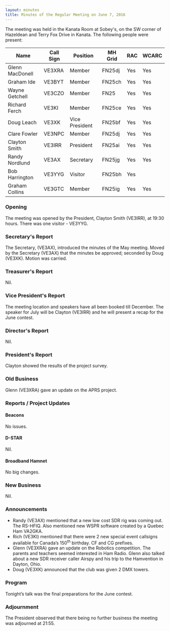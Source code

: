 ```yaml
---
layout: minutes
title: Minutes of the Regular Meeting on June 7, 2016
---
```


The meeting was held in the Kanata Room at Sobey's, on the SW corner of Hazeldean and Terry Fox Drive in Kanata.
The following people were present:

| Name             | Call Sign | Position       | MH Grid | RAC | WCARC |
|------------------|-----------|----------------|---------|-----|-------|
| Glenn MacDonell  | VE3XRA    | Member         | FN25dj  | Yes |  Yes  |
| Graham Ide       | VE3BYT    | Member         | FN25ch  | Yes |  Yes  |
| Wayne Getchell   | VE3CZO    | Member         | FN25    | Yes |  Yes  |
| Richard Ferch    | VE3KI     | Member         | FN25ce  | Yes |  Yes  |
| Doug Leach       | VE3XK     | Vice President | FN25bf  | Yes |  Yes  |
| Clare Fowler     | VE3NPC    | Member         | FN25dj  | Yes |  Yes  |
| Clayton Smith    | VE3IRR    | President      | FN25ai  | Yes |  Yes  |
| Randy Nordlund   | VE3AX     | Secretary      | FN25jg  | Yes |  Yes  |
| Bob Harrington   | VE3YYG    | Visitor        | FN25bh  | Yes |       |
| Graham Collins   | VE3GTC    | Member         | FN25ig  | Yes |  Yes  |

### Opening

The meeting was opened by the President, Clayton Smith (VE3IRR), at 19:30 hours.
There was one visitor - VE3YYG.

### Secretary's Report

The Secretary, (VE3AX), introduced the minutes of the May meeting.
Moved by the Secretary (VE3AX) that the minutes be approved; seconded by Doug (VE3XK).
Motion was carried.

### Treasurer's Report

Nil.

### Vice President's Report

The meeting location and speakers have all been booked till December. The speaker for July will be Clayton (VE3IRR) and he will present a recap for the June contest.

### Director's Report

Nil.

### President's Report

Clayton showed the results of the project survey.

### Old Business

Glenn (VE3XRA) gave an update on the APRS project.

### Reports / Project Updates

#### Beacons

No issues.

#### D-STAR

Nil.

#### Broadband Hamnet

No big changes.

### New Business

Nil.

### Announcements

* Randy (VE3AX) mentioned that a new low cost SDR rig was coming out. The RS-HFIQ. Also mentioned new WSPR software created by a Quebec Ham VA2GKA.
* Rich (VE3KI) mentioned that there were 2 new special event callsigns available for Canada’s 150<sup>th</sup> birthday. CF and CG prefixes.
* Glenn (VE3XRA) gave an update on the Robotics competition. The parents and teachers seemed interested in Ham Radio. Glenn also talked about a new SDR receiver caller Airspy and his trip to the Hamvention in Dayton, Ohio.
* Doug (VE3XK) announced that the club was given 2 DMX towers.

### Program

Tonight’s talk was the final preparations for the June contest.

### Adjournment

The President observed that there being no further business the meeting was adjourned at 21:55.
